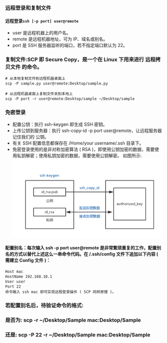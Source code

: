 ### 远程登录和复制文件

#### 远程登录`ssh [-p port] user@remote`

- user 是远程机器上的用户名。
- remote 是远程机器地址，可为 IP、域名或别名。
- port 是 SSH 服务器监听的端口，若不指定端口默认为 22。

### 复制文件:SCP 即 Secure Copy，是一个在 Linux 下用来进行 远程拷贝文件 的命令。

```
# 从本地复制文件到远程机器桌面上
scp -P sample.py user@remote:Desktop/sample.py

# 从远程机器桌面上复制文件夹到本地上
scp -P port -r user@remote:Desktop/sample ~/Desktop/sample
```

### 免密登录

- 配置公钥：执行 ssh-keygen 即生成 SSH 密钥。
- 上传公钥到服务器：执行 ssh-copy-id -p port user@remote，让远程服务器记住我们的 公钥。
- 有关 SSH 配置信息都保存在 /Home/your username/.ssh 目录下。
- 免密登录使用的是非对称加密算法 ( RSA )，即使用公钥加密的数据，需要使用私钥解密；使用私钥加密的数据，需要使用公钥解密。
如图所示:
![](https://github.com/we11cheng/WCImageHost/raw/master/life-is-short-we-need-python_4-1.png)

#### 配置别名：每次输入 ssh -p port user@remote 是非常繁琐重复的工作，配置别名的方式以替代上述这么一串命令代码。在 /.ssh/config 文件下追加以下内容 ( 需建立 Config 文件 )：

```
Host mac
HostName 192.168.10.1
User user
Port 22
命令输入 ssh mac 即可实现远程登录操作 ( SCP 同样原理 )。
```

### 若配置别名后，待验证命令的格式:
### 是否为: scp -r ~/Desktop/Sample mac:Desktop/Sample
### 还是: scp -P 22 -r ~/Desktop/Sample mac:Desktop/Sample